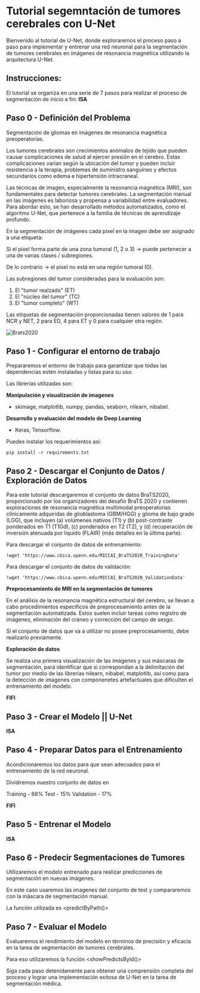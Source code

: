 # Tutorial segemntación de tumores cerebrales con U-Net

Bienvenido al tutorial de U-Net, donde exploraremos el proceso paso a paso para implementar y entrenar una red neuronal para la segmentación de tumores cerebrales en imágenes de resonancia magnética utilizando la arquitectura U-Net.

## **Instrucciones:**
El tutorial se organiza en una serie de 7 pasos para realizar el proceso de segmentación de inicio a fin:
**ISA**
## **Paso 0 - Definición del Problema**

Segmentación de gliomas en imágenes de resonancia magnética preoperatorias.

Los tumores cerebrales son crecimientos anómalos de tejido que pueden causar complicaciones de salud al ejercer presión en el cerebro. Estas complicaciones varían según la ubicación del tumor y pueden incluir resistencia a la terapia, problemas de suministro sanguíneo y efectos secundarios como edema e hipertensión intracraneal.

Las técnicas de imagen, especialmente la resonancia magnética (MRI), son fundamentales para detectar tumores cerebrales. La segmentación manual en las imágenes es laboriosa y propensa a variabilidad entre evaluadores. Para abordar esto, se han desarrollado métodos automatizados, como el algoritmo U-Net, que pertenece a la familia de técnicas de aprendizaje profundo.

En la segmentación de imágenes cada píxel en la imagen debe ser asignado a una etiqueta:

Si el píxel forma parte de una zona tumoral (1, 2 o 3) -> puede pertenecer a una de varias clases / subregiones.

De lo contrario -> el píxel no está en una región tumoral (0).

Las subregiones del tumor consideradas para la evaluación son: 
1) El "tumor realzado" (ET)
2) El "núcleo del tumor" (TC)
3) El "tumor completo" (WT)
   
Las etiquetas de segmentación proporcionadas tienen valores de 1 para NCR y NET, 2 para ED, 4 para ET y 0 para cualquier otra región.

![Brats2020](https://www.med.upenn.edu/cbica/assets/user-content/images/BraTS/brats-tumor-subregions.jpg)

## **Paso 1 - Configurar el entorno de trabajo**
Prepararemos el entorno de trabajo para garantizar que todas las dependencias estén instaladas y listas para su uso.

Las librerías utilizadas son:

**Manipulación y visualización de imagenes**

- skimage, matplotlib, numpy, pandas, seaborn, nilearn, nibabel.

**Desarrollo y evaluación del modelo de Deep Learning**

- Keras, Tensorflow.

Puedes instalar los requerimientos así:
```
pip install -r requirements.txt
```
## **Paso 2 - Descargar el Conjunto de Datos / Exploración de Datos**

Para este tutorial descargaremos el conjunto de datos BraTS2020, proporcionado por los organizadores del desafío BraTS 2020 y contienen exploraciones de resonancia magnética multimodal preoperatorias clínicamente adquiridas de glioblastoma (GBM/HGG) y glioma de bajo grado (LGG), que incluyen (a) volúmenes nativos (T1) y (b) post-contraste ponderados en T1 (T1Gd), (c) ponderados en T2 (T2), y (d) recuperación de inversión atenuada por líquido (FLAIR) (más detalles en la última parte).

Para descargar el conjunto de datos de entrenamiento:

```
!wget 'https://www.cbica.upenn.edu/MICCAI_BraTS2020_TrainingData'
```
Para descargar el conjunto de datos de validación:

```
!wget 'https://www.cbica.upenn.edu/MICCAI_BraTS2020_ValidationData'
```

**Preprocesamiento de MRI en la segmentación de tumores**

En el análisis de la resonancia magnética estructural del cerebro, se llevan a cabo procedimientos específicos de preprocesamiento antes de la segmentación automatizada. Estos suelen incluir tareas como registro de imágenes, eliminación del cráneo y corrección del campo de sesgo.

Si el conjunto de datos que va a utilizar no posee preprocesamiento, debe realizarlo previamente.

**Exploración de datos**

Se realiza una primera visualización de las imágenes y sus máscaras de segmentación, para identificar que si correspondan a la delimitación del tumor por medio de las librerías nilearn, nibabel, matplotlib, así como para la detección de imagenes con componenetes artefactuales que dificulten el entrenamiento del modelo.

**FIFI**

## **Paso 3 - Crear el Modelo || U-Net**

**ISA**

## **Paso 4 - Preparar Datos para el Entrenamiento**

Acondicionaremos los datos para que sean adecuados para el entrenamiento de la red neuronal.

Dividiremos nuestro conjunto de datos en 

Training - 68% 
Test - 15%
Validation - 17%

**FIFI**

## **Paso 5 - Entrenar el Modelo**

**ISA**

## **Paso 6 - Predecir Segmentaciones de Tumores**

Utilizaremos el modelo entrenado para realizar predicciones de segmentación en nuevas imágenes.

En este caso usaremos las imagenes del conjunto de test y compararemos con la máscara de segmentación manual.

La función utilizada es <predictByPath()>

## **Paso 7 - Evaluar el Modelo**
Evaluaremos el rendimiento del modelo en términos de precisión y eficacia en la tarea de segmentación de tumores cerebrales.

Para eso utilizaremos la función <showPredictsById()>

Siga cada paso detenidamente para obtener una comprensión completa del proceso y lograr una implementación exitosa de U-Net en la tarea de segmentación médica. 
